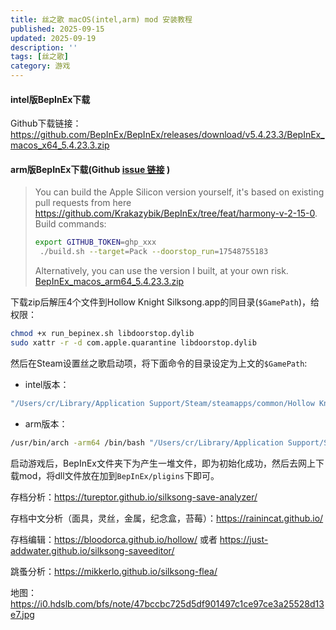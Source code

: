 ```yaml
---
title: 丝之歌 macOS(intel,arm) mod 安装教程
published: 2025-09-15
updated: 2025-09-19
description: ''
tags: [丝之歌]
category: 游戏
---
```


#### intel版BepInEx下载
Github下载链接：https://github.com/BepInEx/BepInEx/releases/download/v5.4.23.3/BepInEx_macos_x64_5.4.23.3.zip
#### arm版BepInEx下载(Github [issue 链接](https://github.com/BepInEx/BepInEx/issues/899) )

> You can build the Apple Silicon version yourself, it's based on existing pull requests from here https://github.com/Krakazybik/BepInEx/tree/feat/harmony-v-2-15-0. Build commands:
> ```bash
> export GITHUB_TOKEN=ghp_xxx
>  ./build.sh --target=Pack --doorstop_run=17548755183
> ```
> Alternatively, you can use the version I built, at your own risk.
[BepInEx_macos_arm64_5.4.23.3.zip](https://github.com/user-attachments/files/22302507/BepInEx_macos_arm64_5.4.23.3.zip)

下载zip后解压4个文件到Hollow Knight Silksong.app的同目录(`$GamePath`)，给权限：

```bash
chmod +x run_bepinex.sh libdoorstop.dylib
sudo xattr -r -d com.apple.quarantine libdoorstop.dylib
```

然后在Steam设置丝之歌启动项，将下面命令的目录设定为上文的`$GamePath`:
* intel版本：
```bash
"/Users/cr/Library/Application Support/Steam/steamapps/common/Hollow Knight Silksong/run_bepinex.sh" %command%
```
* arm版本：
```bash
/usr/bin/arch -arm64 /bin/bash "/Users/cr/Library/Application Support/Steam/steamapps/common/Hollow Knight Silksong/run_bepinex.sh" %command%
```

启动游戏后，BepInEx文件夹下为产生一堆文件，即为初始化成功，然后去网上下载mod，将dll文件放在加到`BepInEx/pligins`下即可。

存档分析：https://tureptor.github.io/silksong-save-analyzer/

存档中文分析（面具，灵丝，金属，纪念盒，苔莓）：https://rainincat.github.io/

存档编辑：https://bloodorca.github.io/hollow/   或者  https://just-addwater.github.io/silksong-saveeditor/

跳蚤分析：https://mikkerlo.github.io/silksong-flea/

地图：https://i0.hdslb.com/bfs/note/47bccbc725d5df901497c1ce97ce3a25528d13e7.jpg